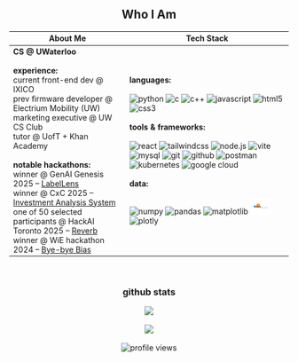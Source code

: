 <div align="center">
 
  ## Who I Am

</div>

| About Me | Tech Stack |
| --- | --- |
| **CS @ UWaterloo**<br><br>**experience:**<br>current front-end dev @ IXICO<br>prev firmware developer @ Electrium Mobility (UW)<br>marketing executive @ UW CS Club<br>tutor @ UofT + Khan Academy<br><br>**notable hackathons:**<br>winner @ GenAI Genesis 2025 – [LabelLens](https://github.com/Deeppcodes/LabelLens)<br>winner @ CxC 2025 – [Investment Analysis System](https://github.com/Deeppcodes/Tech-Investment-Analysis)<br>one of 50 selected participants @ HackAI Toronto 2025 – [Reverb](https://github.com/Deeppcodes/Reverb)<br>winner @ WiE hackathon 2024 – [Bye-bye Bias](https://github.com/Deeppcodes/Email-Bias-Detector) | **languages:**<br><br><img src="https://cdn.jsdelivr.net/gh/devicons/devicon/icons/python/python-original.svg" height="30" alt="python"/> <img src="https://cdn.jsdelivr.net/gh/devicons/devicon/icons/c/c-original.svg" height="30" alt="c"/> <img src="https://cdn.jsdelivr.net/gh/devicons/devicon/icons/cplusplus/cplusplus-original.svg" height="30" alt="c++"/> <img src="https://cdn.jsdelivr.net/gh/devicons/devicon/icons/javascript/javascript-original.svg" height="30" alt="javascript"/> <img src="https://cdn.jsdelivr.net/gh/devicons/devicon/icons/html5/html5-original.svg" height="30" alt="html5"/> <img src="https://cdn.jsdelivr.net/gh/devicons/devicon/icons/css3/css3-original.svg" height="30" alt="css3"/><br><br>**tools & frameworks:**<br><br><img src="https://cdn.jsdelivr.net/gh/devicons/devicon/icons/react/react-original.svg" height="30" alt="react"/> <img src="https://upload.wikimedia.org/wikipedia/commons/d/d5/Tailwind_CSS_Logo.svg" height="30" alt="tailwindcss"/> <img src="https://cdn.jsdelivr.net/gh/devicons/devicon/icons/nodejs/nodejs-original.svg" height="30" alt="node.js"/> <img src="https://cdn.jsdelivr.net/gh/devicons/devicon/icons/vite/vite-original.svg" height="30" alt="vite"/> <img src="https://cdn.jsdelivr.net/gh/devicons/devicon/icons/mysql/mysql-original.svg" height="30" alt="mysql"/> <img src="https://cdn.jsdelivr.net/gh/devicons/devicon/icons/git/git-original.svg" height="30" alt="git"/> <img src="https://cdn.jsdelivr.net/gh/devicons/devicon/icons/github/github-original.svg" height="30" alt="github"/> <img src="https://cdn.jsdelivr.net/gh/devicons/devicon/icons/postman/postman-original.svg" height="30" alt="postman"/> <img src="https://cdn.jsdelivr.net/gh/devicons/devicon/icons/kubernetes/kubernetes-plain.svg" height="30" alt="kubernetes"/> <img src="https://cdn.jsdelivr.net/gh/devicons/devicon/icons/googlecloud/googlecloud-original.svg" height="30" alt="google cloud"/><br><br>**data:**<br><br><img src="https://cdn.jsdelivr.net/gh/devicons/devicon/icons/numpy/numpy-original.svg" height="30" alt="numpy"/> <img src="https://cdn.jsdelivr.net/gh/devicons/devicon/icons/pandas/pandas-original.svg" height="30" alt="pandas"/> <img src="https://cdn.jsdelivr.net/gh/devicons/devicon/icons/matplotlib/matplotlib-original.svg" height="30" alt="matplotlib"/> <img src="https://raw.githubusercontent.com/scikit-learn/scikit-learn/main/doc/logos/scikit-learn-logo.svg" height="30" alt="scikit-learn"/> <img src="https://cdn.jsdelivr.net/gh/devicons/devicon/icons/plotly/plotly-original.svg" height="30" alt="plotly"/> |

<br>

<div align="center">
  
  ### github stats
  
  <p align="center">
    <img src="https://github-readme-stats.vercel.app/api?username=Deeppcodes&show_icons=true&theme=tokyonight&hide_border=false" />
  </p>
  <p align="center">
    <img src="https://github-readme-stats.vercel.app/api/top-langs/?username=Deeppcodes&theme=tokyonight&layout=compact&hide_border=false" />
  </p>
  
</div>


<p align="center">
  <img src="https://visitor-badge.laobi.icu/badge?page_id=Deeppcodes.Deeppcodes" alt="profile views" />
</p>

